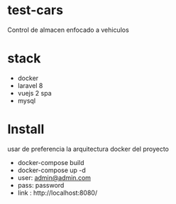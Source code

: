 # test-cars
Control de almacen enfocado a vehiculos
# stack
- docker
- laravel 8
- vuejs 2 spa
- mysql
# Install
usar de preferencia la arquitectura docker del proyecto
- docker-compose build
- docker-compose up -d
- user: admin@admin.com
- pass: password
- link : http://localhost:8080/
